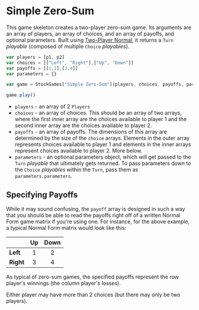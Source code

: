 # Simple Zero-Sum

This game skeleton creates a two-player zero-sum game. Its arguments are an array of players, an array of choices, and an array of payoffs, and optional parameters. Built using [Two-Player Normal](./two-player-normal.md), it returns a `Turn` _playable_ (composed of multiple `Choice` _playables_).

```js
var players = [p1, p2]
var choices = [["Left", "Right"],["Up", "Down"]]
var payoffs = [[1,2],[3,4]]
var parameters = {}

var game = StockGames["Simple Zero-Sum"](players, choices, payoffs, parameters)

game.play()
```

* `players` - an array of 2 `Players`
* `choices` - an array of choices. This should be an array of two arrays, where the first inner array are the choices available to player 1 and the second inner array are the choices available to player 2.
* `payoffs` - an array of payoffs. The dimensions of this array are determined by the size of the `choice` arrays. Elements in the outer array represents choices available to player 1 and elements in the inner arrays represent choices available to player 2. More below.
* `parameters` - an optional parameters object, which will get passed to the `Turn` _playable_ that ultimately gets returned. To pass parameters down to the `Choice` _playables_ within the `Turn`, pass them as `parameters.parameters`.

## Specifying Payoffs

While it may sound confusing, the `payoff` array is designed in such a way that you should be able to read the payoffs right off of a written Normal Form game matrix if you're using one. For instance, for the above example, a typical Normal Form matrix would look like this:

|     | Up  | Down |
|-----|:---:|:----:|
|**Left** |  1  |  2   |
|**Right**|  3  |  4   |

As typical of zero-sum games, the specified payoffs represent the row player's winnings (the column player's losses).

Either player may have more than 2 choices (but there may only be two players).
